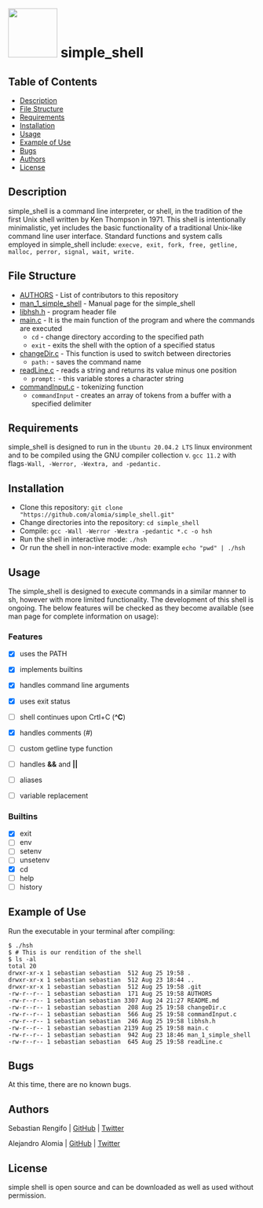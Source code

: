 # <a href="url"><img src="https://e7.pngegg.com/pngimages/250/925/png-clipart-computer-terminal-linux-console-computer-icons-command-line-interface-linux-commandline-interface-linux-thumbnail.png" width="100" height="100"></a> simple_shell


## Table of Contents
* [Description](#description)
* [File Structure](#file-structure)
* [Requirements](#requirements)
* [Installation](#installation)
* [Usage](#usage)
* [Example of Use](#example-of-use)
* [Bugs](#bugs)
* [Authors](#authors)
* [License](#license)

## Description
simple_shell is a command line interpreter, or shell, in the tradition of the first Unix shell written by Ken Thompson in 1971. This shell is intentionally minimalistic, yet includes the basic functionality of a traditional Unix-like command line user interface. 
Standard functions and system calls employed in simple_shell include:
   `execve, exit, fork, free, getline, malloc, perror, signal, wait, write.`

## File Structure
* [AUTHORS](AUTHORS) - List of contributors to this repository
* [man_1_simple_shell](man_1_simple_shell) - Manual page for the simple_shell
* [libhsh.h](libhsh.h) - program header file
* [main.c](main.c) - It is the main function of the program and where the commands are executed 
  * `cd` - change directory according to the specified path 
  * `exit` - exits the shell with the option of a specified status
* [changeDir.c](changeDir.c) - This function is used to switch between directories
  * `path:` -  saves the command name
* [readLine.c](readLine.c) - reads a string and returns its value minus one position
  * `prompt:` - this variable stores a character string
* [commandInput.c](commandInput.c) - tokenizing function
  * `commandInput` - creates an array of tokens from a buffer with a specified delimiter
## Requirements

simple_shell is designed to run in the `Ubuntu 20.04.2 LTS` linux environment and to be compiled using the GNU compiler collection v. `gcc 11.2` with flags`-Wall, -Werror, -Wextra, and -pedantic.`

## Installation

   - Clone this repository: `git clone "https://github.com/alomia/simple_shell.git"`
   - Change directories into the repository: `cd simple_shell`
   - Compile: `gcc -Wall -Werror -Wextra -pedantic *.c -o hsh`
   - Run the shell in interactive mode: `./hsh`
   - Or run the shell in non-interactive mode: example `echo "pwd" | ./hsh`

## Usage

The simple_shell is designed to execute commands in a similar manner to sh, however with more limited functionality. The development of this shell is ongoing. The below features will be checked as they become available (see man page for complete information on usage):

### Features
- [x] uses the PATH
- [x] implements builtins
- [x] handles command line arguments
- [x] uses exit status
- [ ] shell continues upon Crtl+C (**^C**)
- [x] handles comments (#)
- [ ] custom getline type function
- [ ] handles **&&** and **||**
- [ ] aliases
- [ ] variable replacement


### Builtins

- [x] exit
- [ ] env
- [ ] setenv
- [ ] unsetenv
- [x] cd
- [ ] help
- [ ] history

## Example of Use
Run the executable in your terminal after compiling:
```
$ ./hsh
$ # This is our rendition of the shell
$ ls -al
total 20
drwxr-xr-x 1 sebastian sebastian  512 Aug 25 19:58 .
drwxr-xr-x 1 sebastian sebastian  512 Aug 23 18:44 ..
drwxr-xr-x 1 sebastian sebastian  512 Aug 25 19:58 .git
-rw-r--r-- 1 sebastian sebastian  171 Aug 25 19:58 AUTHORS
-rw-r--r-- 1 sebastian sebastian 3307 Aug 24 21:27 README.md
-rw-r--r-- 1 sebastian sebastian  208 Aug 25 19:58 changeDir.c
-rw-r--r-- 1 sebastian sebastian  566 Aug 25 19:58 commandInput.c
-rw-r--r-- 1 sebastian sebastian  246 Aug 25 19:58 libhsh.h
-rw-r--r-- 1 sebastian sebastian 2139 Aug 25 19:58 main.c
-rw-r--r-- 1 sebastian sebastian  942 Aug 23 18:46 man_1_simple_shell
-rw-r--r-- 1 sebastian sebastian  645 Aug 25 19:58 readLine.c
```
## Bugs
At this time, there are no known bugs.

## Authors
Sebastian Rengifo | [GitHub](https://github.com/sebasrengi) | [Twitter](https://twitter.com/sebastianorengi)

Alejandro Alomia | [GitHub](https://github.com/alomia) | [Twitter](https://twitter.com/Alomia730)

## License
simple shell is open source and can be downloaded as well as used without permission.
